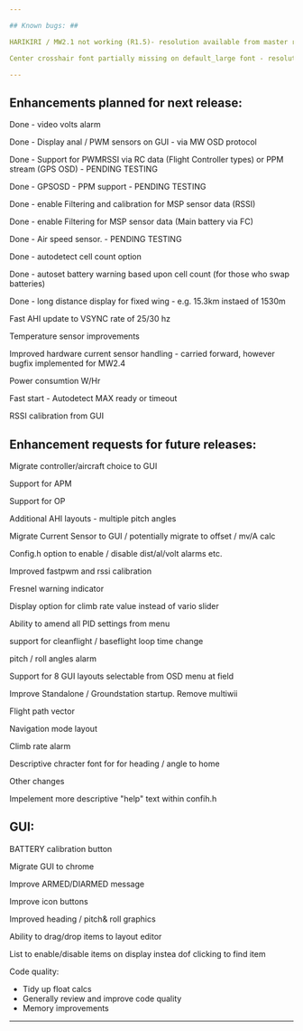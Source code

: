 ```yaml
---

## Known bugs: ##

HARIKIRI / MW2.1 not working (R1.5)- resolution available from master repository

Center crosshair font partially missing on default_large font - resolution available from master repository

---
```


## Enhancements planned for next  release: ##

Done - video volts alarm

Done - Display anal / PWM sensors on GUI - via MW OSD protocol

Done - Support for PWMRSSI via RC data (Flight Controller types) or PPM stream (GPS OSD) - PENDING TESTING

Done - GPSOSD - PPM support - PENDING TESTING

Done - enable Filtering and calibration for MSP sensor data (RSSI)

Done - enable Filtering for MSP sensor data (Main battery via FC)

Done - Air speed sensor. - PENDING TESTING

Done - autodetect cell count option 

Done - autoset battery warning based upon cell count (for those who swap batteries) 

Done - long distance display for fixed wing - e.g. 15.3km instaed of 1530m 

Fast AHI update to VSYNC rate of 25/30 hz

Temperature sensor improvements

Improved hardware current sensor handling - carried forward, however bugfix implemented for MW2.4

Power consumtion W/Hr 

Fast start - Autodetect MAX ready or timeout

RSSI calibration from GUI


## Enhancement requests for future releases: ##

Migrate controller/aircraft choice to GUI

Support for APM

Support for OP

Additional AHI layouts - multiple pitch angles

Migrate Current Sensor to GUI / potentially migrate to offset / mv/A calc 

Config.h option to enable / disable dist/al/volt alarms etc.

Improved fastpwm and rssi calibration

Fresnel warning indicator

Display option for climb rate value instead of vario slider

Ability to amend all PID settings from menu

support for cleanflight / baseflight loop time change

pitch / roll angles alarm

Support for 8 GUI layouts selectable from OSD menu at field

Improve Standalone / Groundstation startup. Remove multiwii

Flight path vector

Navigation mode layout

Climb rate alarm

Descriptive chracter font for for heading / angle to home


Other changes

Impelement more descriptive "help" text within confih.h


## GUI: ##

BATTERY calibration button

Migrate GUI to chrome

Improve ARMED/DIARMED message

Improve icon buttons

Improved heading / pitch& roll graphics 

Ability to drag/drop items to layout editor

List to enable/disable items on display instea dof clicking to find item


Code quality:

 - Tidy up float calcs
 - Generally review and improve code quality
 - Memory improvements
 
---
 








